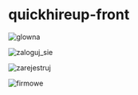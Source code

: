 # quickhireup-front

![glowna](https://github.com/user-attachments/assets/2981e386-fce0-4051-8ad5-161f53bd1799)

![zaloguj_sie](https://github.com/user-attachments/assets/fd724e9c-4972-4d59-ae8b-ab47663ddb5c)

![zarejestruj](https://github.com/user-attachments/assets/71ca4928-7832-4efd-adf7-92ef5990cea7)

![firmowe](https://github.com/user-attachments/assets/31cc07b3-55db-41e8-8172-e83d85249c8e)
